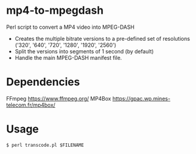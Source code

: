 # mp4-to-mpegdash
Perl script to convert a MP4 video into MPEG-DASH

- Creates the multiple bitrate versions to a pre-defined set of resolutions ('320', '640', '720', '1280', '1920', '2560')
- Split the versions into segments of 1 second (by default)
- Handle the main MPEG-DASH manifest file.

# Dependencies

FFmpeg https://www.ffmpeg.org/
MP4Box https://gpac.wp.mines-telecom.fr/mp4box/

# Usage
`$ perl transcode.pl $FILENAME`
